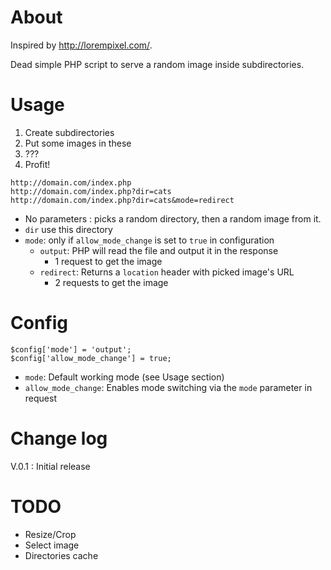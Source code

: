 # About #

Inspired by <http://lorempixel.com/>.

Dead simple PHP script to serve a random image inside subdirectories.

# Usage #

1. Create subdirectories
2. Put some images in these
3. ???
4. Profit!

~~~
http://domain.com/index.php
http://domain.com/index.php?dir=cats
http://domain.com/index.php?dir=cats&mode=redirect
~~~

* No parameters : picks a random directory, then a random image from it.
* `dir` use this directory
* `mode`: only if `allow_mode_change` is set to `true` in configuration
  * `output`: PHP will read the file and output it in the response
    * 1 request to get the image
  * `redirect`: Returns a `location` header with picked image's URL
    * 2 requests to get the image
  


# Config #

~~~
$config['mode'] = 'output';
$config['allow_mode_change'] = true;
~~~

* `mode`: Default working mode (see Usage section)
* `allow_mode_change`: Enables mode switching via the `mode` parameter in request


# Change log #

V.0.1 : Initial release

# TODO #

* Resize/Crop
* Select image
* Directories cache